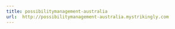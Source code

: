 ```yaml
---
title: possibilitymanagement-australia
url:  http://possibilitymanagement-australia.mystrikingly.com
---
```

